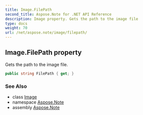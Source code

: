 ```yaml
---
title: Image.FilePath
second_title: Aspose.Note for .NET API Reference
description: Image property. Gets the path to the image file
type: docs
weight: 70
url: /net/aspose.note/image/filepath/
---
```

## Image.FilePath property

Gets the path to the image file.

```csharp
public string FilePath { get; }
```

### See Also

* class [Image](../)
* namespace [Aspose.Note](../../image/)
* assembly [Aspose.Note](../../../)


